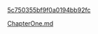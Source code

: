  

 [5c750355bf9f0a0194bb92fc](Examples/adding_5c750355bf9f0a0194bb92fc.cs) 

 

 [ChapterOne.md](ChapterOne.md) 

